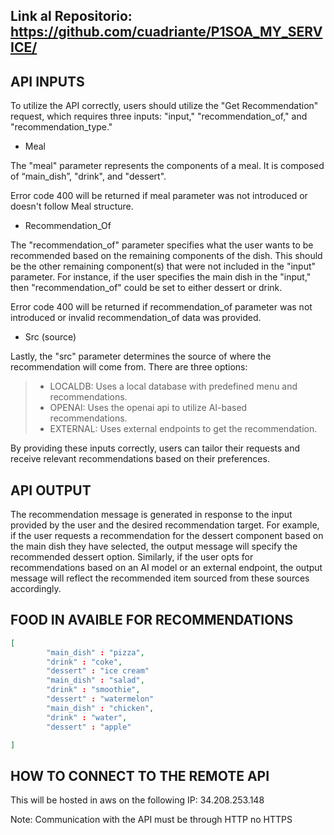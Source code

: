 ## Link al Repositorio: https://github.com/cuadriante/P1SOA_MY_SERVICE/

## API INPUTS

To utilize the API correctly, users should utilize the "Get Recommendation" request, which requires three inputs: "input," "recommendation_of," and "recommendation_type."

* Meal 

The "meal" parameter represents the components of a meal. It is composed of “main_dish”, "drink", and "dessert". 

Error code 400 will be returned if meal parameter was not introduced or doesn't follow Meal structure.

* Recommendation_Of

The "recommendation_of" parameter specifies what the user wants to be recommended based on the remaining components of the dish. This should be the other remaining component(s) that were not included in the "input" parameter. For instance, if the user specifies the main dish in the "input," then "recommendation_of" could be set to either dessert or drink.

Error code 400 will be returned if recommendation_of parameter was not introduced or invalid recommendation_of data was provided.

* Src (source)

Lastly, the "src" parameter determines the source of where the recommendation will come from. There are three options:
> * LOCALDB: Uses a local database with predefined menu and recommendations.
> * OPENAI: Uses the openai api to utilize AI-based recommendations.
> * EXTERNAL: Uses external endpoints to get the recommendation. 

By providing these inputs correctly, users can tailor their requests and receive relevant recommendations based on their preferences.

## API OUTPUT

The recommendation message is generated in response to the input provided by the user and the desired recommendation target. For example, if the user requests a recommendation for the dessert component based on the main dish they have selected, the output message will specify the recommended dessert option. Similarly, if the user opts for recommendations based on an AI model or an external endpoint, the output message will reflect the recommended item sourced from these sources accordingly.

## FOOD IN AVAIBLE FOR RECOMMENDATIONS
```json
[
        "main_dish" : "pizza",
        "drink" : "coke",
        "dessert" : "ice cream"
        "main_dish" : "salad",
        "drink" : "smoothie",
        "dessert" : "watermelon"
        "main_dish" : "chicken",
        "drink" : "water",
        "dessert" : "apple"

]
```

## HOW TO CONNECT TO THE REMOTE API

This will be hosted in aws on the following IP: 34.208.253.148

Note: Communication with the API must be through HTTP no HTTPS

